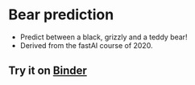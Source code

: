 # Bear prediction
- Predict between a black, grizzly and a teddy bear!
- Derived from the fastAI course of 2020.

## Try it on [Binder](https://mybinder.org/v2/gh/samiit/bear_prediction/HEAD?urlpath=%2Fvoila%2Frender%2F02_production_deployment.ipynb)
